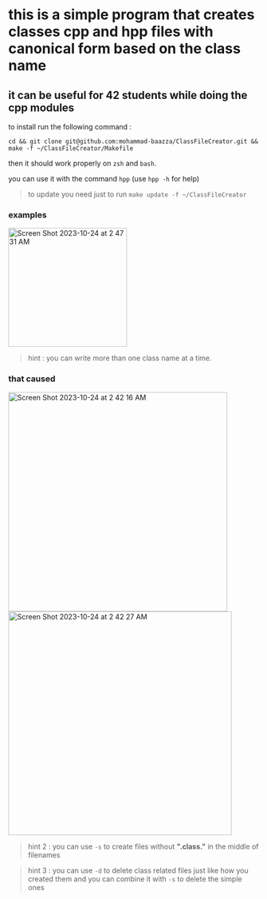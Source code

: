 # this is a simple program that creates classes cpp and hpp files with canonical form based on the class name
## it can be useful for 42 students while doing the cpp modules

to install run the following command :

```cd && git clone git@github.com:mohammad-baazza/ClassFileCreator.git && make -f ~/ClassFileCreator/Makefile```

then it should work properly on ```zsh``` and ```bash```.

you can use it with the command ```hpp``` (use ```hpp -h``` for help)

>to update you need just to run ```make update -f ~/ClassFileCreator```

### examples

<img width="238" alt="Screen Shot 2023-10-24 at 2 47 31 AM" src="https://github.com/mohammad-baazza/42tools/assets/115046361/1366d134-8b0a-4c68-900d-3505efdadc54">

> hint : you can write more than one class name at a time.

### that caused

<img width="439" alt="Screen Shot 2023-10-24 at 2 42 16 AM" src="https://github.com/mohammad-baazza/42tools/assets/115046361/d543ba0e-f769-4744-9511-3a2b5da58074">
<img width="448" alt="Screen Shot 2023-10-24 at 2 42 27 AM" src="https://github.com/mohammad-baazza/42tools/assets/115046361/a9306b6d-a6eb-4ecf-a450-a31901c30661">


> hint 2 : you can use ```-s``` to create files without **".class."** in the middle of filenames

> hint 3 : you can use ```-d``` to delete class related files just like how you created them
> and you can combine it with ```-s``` to delete the simple ones
